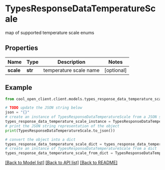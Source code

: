 # TypesResponseDataTemperatureScale

map of supported temperature scale enums

## Properties

Name | Type | Description | Notes
------------ | ------------- | ------------- | -------------
**scale** | **str** | temperature scale name | [optional] 

## Example

```python
from cool_open_client.client.models.types_response_data_temperature_scale import TypesResponseDataTemperatureScale

# TODO update the JSON string below
json = "{}"
# create an instance of TypesResponseDataTemperatureScale from a JSON string
types_response_data_temperature_scale_instance = TypesResponseDataTemperatureScale.from_json(json)
# print the JSON string representation of the object
print(TypesResponseDataTemperatureScale.to_json())

# convert the object into a dict
types_response_data_temperature_scale_dict = types_response_data_temperature_scale_instance.to_dict()
# create an instance of TypesResponseDataTemperatureScale from a dict
types_response_data_temperature_scale_from_dict = TypesResponseDataTemperatureScale.from_dict(types_response_data_temperature_scale_dict)
```
[[Back to Model list]](../README.md#documentation-for-models) [[Back to API list]](../README.md#documentation-for-api-endpoints) [[Back to README]](../README.md)


